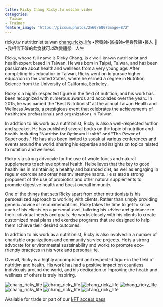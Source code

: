 ```yaml
---
title: Ricky Chang Ricky.tw webcam video
categories:
- Taiwan
- Trainer
feature_image: "https://picsum.photos/2560/600?image=872"
---
```


ricky.tw nutritionist taiwan [chang_ricky_life](https://instagram.com/change_ricky_life)
•營養師•醫檢師•健身教練•藝人 🖤
▪️我相信正確的飲食就可以改變體態、人生

Ricky, whose full name is Ricky Chang, is a well-known nutritionist and health expert based in Taiwan. He was born in Taipei, Taiwan, and has been passionate about health and wellness from a very young age. After completing his education in Taiwan, Ricky went on to pursue higher education in the United States, where he earned a degree in Nutrition Science from the University of California, Berkeley.

Ricky is a highly respected figure in the field of nutrition, and his work has been recognized with numerous awards and accolades over the years. In 2015, he was named the "Best Nutritionist" at the annual Taiwan Health and Wellness Awards, a prestigious event that celebrates the achievements of healthcare professionals and organizations in Taiwan.

In addition to his work as a nutritionist, Ricky is also a well-respected author and speaker. He has published several books on the topic of nutrition and health, including "Nutrition for Optimum Health" and "The Power of Superfoods." He has also been invited to speak at various conferences and events around the world, sharing his expertise and insights on topics related to nutrition and wellness.

Ricky is a strong advocate for the use of whole foods and natural supplements to achieve optimal health. He believes that the key to good health lies in maintaining a healthy and balanced diet, as well as engaging in regular exercise and other healthy lifestyle habits. He is also a strong proponent of the use of probiotics and other natural supplements to promote digestive health and boost overall immunity.

One of the things that sets Ricky apart from other nutritionists is his personalized approach to working with clients. Rather than simply providing generic advice or recommendations, Ricky takes the time to get to know each of his clients on a personal level, tailoring his advice and guidance to their individual needs and goals. He works closely with his clients to create customized meal plans and exercise programs that are designed to help them achieve their desired outcomes.

In addition to his work as a nutritionist, Ricky is also involved in a number of charitable organizations and community service projects. He is a strong advocate for environmental sustainability and works to promote eco-friendly practices in his work and personal life.

Overall, Ricky is a highly accomplished and respected figure in the field of nutrition and health. His work has had a positive impact on countless individuals around the world, and his dedication to improving the health and wellness of others is truly inspiring.

<!-- more -->

![chang_ricky_life](https://i.ibb.co/LvmxZXD/ricky-002.png)
![chang_ricky_life](https://i.ibb.co/JzNX1jp/ricky-001.png)
![chang_ricky_life](https://i.ibb.co/237xfC1/ricky-003.png)
![chang_ricky_life](https://i.ibb.co/Bw0QYVm/Ricky02.png)
![chang_ricky_life](https://i.ibb.co/Zg1pz1Z/Ricky01.png)
![chang_ricky_life](https://i.ibb.co/2WkX9dD/Ricky03.png)
![chang_ricky_life](https://i.ibb.co/DwZwrD7/Ricky04.png)


Available for trade or part of our [NFT access pass](https://opensea.io/collection/thevinylshacktastycollection?search%5BsortAscending%5D=true&search%5BsortBy%5D=PRICE&search%5Btoggles%5D%5B0%5D=BUY_NOW)

